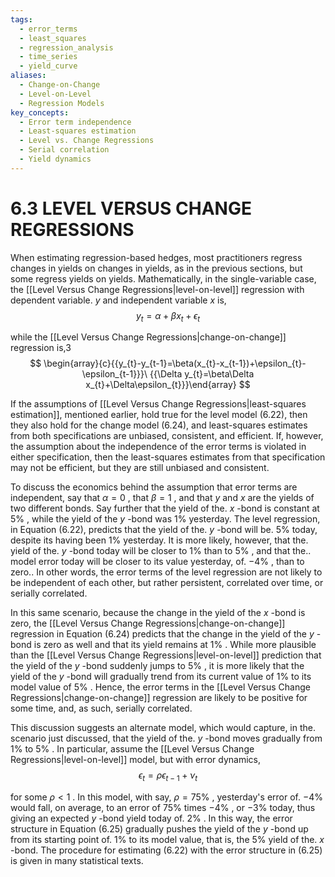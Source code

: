 ```yaml
---
tags:
  - error_terms
  - least_squares
  - regression_analysis
  - time_series
  - yield_curve
aliases:
  - Change-on-Change
  - Level-on-Level
  - Regression Models
key_concepts:
  - Error term independence
  - Least-squares estimation
  - Level vs. Change Regressions
  - Serial correlation
  - Yield dynamics
---
```


# 6.3 LEVEL VERSUS CHANGE REGRESSIONS  

When estimating regression-based hedges, most practitioners regress changes in yields on changes in yields, as in the previous sections, but some regress yields on yields. Mathematically, in the single-variable case, the [[Level Versus Change Regressions|level-on-level]] regression with dependent variable. $y$ and independent variable $x$ is,  
$$
y_{t}=\alpha+\beta x_{t}+\epsilon_{t}
$$  

while the [[Level Versus Change Regressions|change-on-change]] regression is,3  
$$
\begin{array}{c}{{y_{t}-y_{t-1}=\beta(x_{t}-x_{t-1})+\epsilon_{t}-\epsilon_{t-1}}}\ {{\Delta y_{t}=\beta\Delta x_{t}+\Delta\epsilon_{t}}}\end{array}
$$  

If the assumptions of [[Level Versus Change Regressions|least-squares estimation]], mentioned earlier, hold true for the level model (6.22), then they also hold for the change model (6.24), and least-squares estimates from both specifications are unbiased, consistent, and efficient. If, however, the assumption about the independence of the error terms is violated in either specification, then the least-squares estimates from that specification may not be efficient, but they are still unbiased and consistent.  

To discuss the economics behind the assumption that error terms are independent, say that $\alpha=0$ , that $\beta=1$ , and that $y$ and $x$ are the yields of two different bonds. Say further that the yield of the. $x$ -bond is constant at $5\%$ , while the yield of the $y$ -bond was $1\%$ yesterday. The level regression, in Equation (6.22), predicts that the yield of the. $y$ -bond will be. $5\%$ today, despite its having been $1\%$ yesterday. It is more likely, however, that the. yield of the. $y$ -bond today will be closer to $1\%$ than to $5\%$ , and that the.. model error today will be closer to its value yesterday, of. $-4\%$ , than to zero.. In other words, the error terms of the level regression are not likely to be independent of each other, but rather persistent, correlated over time, or serially correlated.  

In this same scenario, because the change in the yield of the $x$ -bond is zero, the [[Level Versus Change Regressions|change-on-change]] regression in Equation (6.24) predicts that the change in the yield of the $y$ -bond is zero as well and that its yield remains at $1\%$ . While more plausible than the [[Level Versus Change Regressions|level-on-level]] prediction that the yield of the $y$ -bond suddenly jumps to $5\%$ , it is more likely that the yield of the $y$ -bond will gradually trend from its current value of $1\%$ to its model value of $5\%$ . Hence, the error terms in the [[Level Versus Change Regressions|change-on-change]] regression are likely to be positive for some time, and, as such, serially correlated.  

This discussion suggests an alternate model, which would capture, in the. scenario just discussed, that the yield of the. $y$ -bond moves gradually from $1\%$ to $5\%$ . In particular, assume the [[Level Versus Change Regressions|level-on-level]] model, but with error dynamics,  
$$
\epsilon_{t}=\rho\epsilon_{t-1}+\nu_{t}
$$  

for some $\rho<1$ . In this model, with say, $\rho=75\%$ , yesterday's error of. $-4\%$ would fall, on average, to an error of $75\%$ times $-4\%$ , or $-3\%$ today, thus giving an expected $y$ -bond yield today of. $2\%$ . In this way, the error structure in Equation (6.25) gradually pushes the yield of the $y$ -bond up from its starting point of. $1\%$ to its model value, that is, the $5\%$ yield of the. $x$ -bond. The procedure for estimating (6.22) with the error structure in (6.25) is given in many statistical texts.  